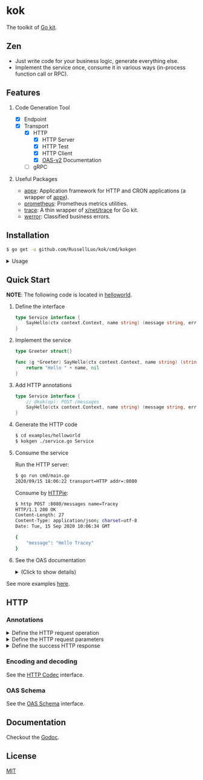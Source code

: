 # kok

The toolkit of [Go kit][1].


## Zen

- Just write code for your business logic, generate everything else.
- Implement the service once, consume it in various ways (in-process function call or RPC).


## Features

1. Code Generation Tool

    - [x] Endpoint
    - [x] Transport
        - [x] HTTP
            + [x] HTTP Server
            + [x] HTTP Test
            + [x] HTTP Client
            + [x] [OAS-v2][2] Documentation
        - [ ] gRPC

2. Useful Packages

    - [appx](pkg/appx): Application framework for HTTP and CRON applications (a wrapper of [appx][3]).
    - [prometheus](pkg/prometheus): Prometheus metrics utilities.
    - [trace](pkg/trace): A thin wrapper of [x/net/trace][4] for Go kit.
    - [werror](pkg/werror): Classified business errors.


## Installation

```bash
$ go get -u github.com/RussellLuo/kok/cmd/kokgen
```

<details>
  <summary> Usage </summary>

```bash
$ kokgen -h
kokgen [flags] source-file interface-name
  -fmt
    	whether to make code formatted (default true)
  -out string
    	output directory (default ".")
  -pkg string
    	package name (default will infer)
  -test string
    	the YAML file that provides test-cases for HTTP (default "./http.test.yaml")
  -trace
    	whether to enable tracing
```

</details>


## Quick Start

**NOTE**: The following code is located in [helloworld](examples/helloworld).

1. Define the interface

    ```go
    type Service interface {
        SayHello(ctx context.Context, name string) (message string, err error)
    }
    ```

2. Implement the service

    ```go
    type Greeter struct{}

    func (g *Greeter) SayHello(ctx context.Context, name string) (string, error) {
        return "Hello " + name, nil
    }
    ```

3. Add HTTP annotations

    ```go
    type Service interface {
        // @kok(op): POST /messages
        SayHello(ctx context.Context, name string) (message string, err error)
    }
    ```

4. Generate the HTTP code

    ```bash
    $ cd examples/helloworld
    $ kokgen ./service.go Service
    ```

5. Consume the service

    Run the HTTP server:

    ```bash
    $ go run cmd/main.go
    2020/09/15 18:06:22 transport=HTTP addr=:8080
    ```

    Consume by [HTTPie](https://github.com/jakubroztocil/httpie):

    ```bash
    $ http POST :8080/messages name=Tracey
    HTTP/1.1 200 OK
    Content-Length: 27
    Content-Type: application/json; charset=utf-8
    Date: Tue, 15 Sep 2020 10:06:34 GMT

    {
        "message": "Hello Tracey"
    }
    ```

6. See the OAS documentation

    <details>
      <summary> (Click to show details) </summary>

    ```bash
    $ http GET :8080/api
    HTTP/1.1 200 OK
    Content-Length: 848
    Content-Type: text/plain; charset=utf-8
    Date: Tue, 15 Sep 2020 10:08:24 GMT

    swagger: "2.0"
    info:
      version: "1.0.0"
      title: "Swagger Example"
      description: ""
      license:
        name: "MIT"
    host: "example.com"
    basePath: "/api"
    schemes:
      - "https"
    consumes:
      - "application/json"
    produces:
      - "application/json"

    paths:
      /messages:
        post:
          description: ""
          operationId: "SayHello"
          parameters:
            - name: body
              in: body
              schema:
                $ref: "#/definitions/SayHelloRequestBody"

          produces:
            - application/json; charset=utf-8
          responses:
            200:
              description: ""
              schema:
                $ref: "#/definitions/SayHelloResponse"


    definitions:
      SayHelloRequestBody:
        type: object
        properties:
          name:
            type: string
      SayHelloResponse:
        type: object
        properties:
          message:
            type: string
    ```

    </details>

See more examples [here](examples).


## HTTP

### Annotations

<details>
  <summary> Define the HTTP request operation </summary>

- Key: `@kok(op)`
- Value: `<method> <pattern>`
    + **method**: The request method
    + **pattern**: The request URL
- Example:

    ```go
    type Service interface {
        // @kok(op): POST /users
        CreateUser(ctx context.Context) (err error)
    }
    ```

</details>

<details>
  <summary> Define the HTTP request parameters </summary>

- Key: `@kok(param)`
- Value: `<argName> < in:<in>,name:<name>,type:<type>,required:<required>`
    + **argName**: The name of the method argument.
        - *Argument aggregation*: By specifying the same **argName**, multiple request parameters (each one is of basic type) can be aggregated into one method argument (of any type).
            + You do not need to repeat the **argName**, only the first one is required.
    + **in**:
        - **path**: The method argument is sourced from a [path parameter](https://swagger.io/docs/specification/describing-parameters/#path-parameters).
        - **query**: The method argument is sourced from a [query parameter](https://swagger.io/docs/specification/describing-parameters/#query-parameters).
        - **header**: The method argument is sourced from a [header parameter](https://swagger.io/docs/specification/describing-parameters/#header-parameters).
        - **cookie**: The method argument is sourced from a [cookie parameter](https://swagger.io/docs/specification/describing-parameters/#cookie-parameters).
            + Not supported yet.
        - **body**: The method argument is sourced from the [request body](https://swagger.io/docs/specification/describing-request-body/).
            + Optional: All method arguments, unless otherwise specified, are in **body**.
        - **request**: The method argument is sourced from a property of Go's [http.Request](https://golang.org/pkg/net/http/#Request).
            + This is a special case, and only one property `RemoteAddr` is available now.
            + Note that parameters located in **request** have no relationship with OAS.
    + **name**: The name of the corresponding request parameter.
        - Optional: Defaults to **argName** if not specified.
    + **type**: The type of the corresponding request parameter.
        - Optional: Defaults to the type of the method argument, if not specified.
        - **Required** for *Argument aggregation* for generating correct OAS documentation.
    + **required**: Determines whether this parameter is mandatory.
        - Optional: Defaults to false, if not specified.
        - If the parameter location is **path**, this property will be set to true internally, whether it's specified or not.
- Example:
    + Simple argument:

        ```go
        type Service interface {
            // @kok(op): DELETE /users/{id}
            // @kok(param): id < in:path
            DeleteUser(ctx context.Context, id int) (err error)
        }

        // HTTP request: DELETE /users/101
        ```
    + Argument aggregation:

        ```go
        type User struct {
            Name string `kok:"query.name"`
            Age  int    `kok:"query.age"`
        }

        type Service interface {
            // @kok(op): POST /users
            // @kok(param): user < in:query,name:name,type:string
            // @kok(param): user < in:query,name:age,type:int
            CreateUser(ctx context.Context, user User) (err error)
        }

        // The equivalent annotations.
        type Service interface {
            // @kok(op): POST /users
            // @kok(param): user < in:query,name:name,type:string
            // @kok(param):      < in:query,name:age,type:int
            CreateUser(ctx context.Context, user User) (err error)
        }

        // HTTP request: POST /users?name=tracey&age=1
        ```

</details>

<details>
  <summary> Define the success HTTP response </summary>


- Key: `@kok(success)`
- Value: `statusCode:<statusCode>`
    + **statusCode**: The status code of the success HTTP response.
        - Optional: Defaults to 200 if not specified.
- Example:

    ```go
    type Service interface {
        // @kok(op): POST /users
        // @kok(success): statusCode:201
        CreateUser(ctx context.Context) (err error)
    }
    ```

</details>

### Encoding and decoding

See the [HTTP Codec](https://github.com/RussellLuo/kok/blob/master/pkg/codec/httpv2/codec.go#L8-L22) interface.

### OAS Schema

See the [OAS Schema](https://github.com/RussellLuo/kok/blob/master/pkg/oasv2/schema.go#L18-L21) interface.


## Documentation

Checkout the [Godoc][5].


## License

[MIT](LICENSE)


[1]: https://github.com/go-kit/kit
[2]: https://swagger.io/specification/v2/
[3]: https://github.com/RussellLuo/appx
[4]: https://pkg.go.dev/golang.org/x/net/trace
[5]: https://pkg.go.dev/github.com/RussellLuo/kok
